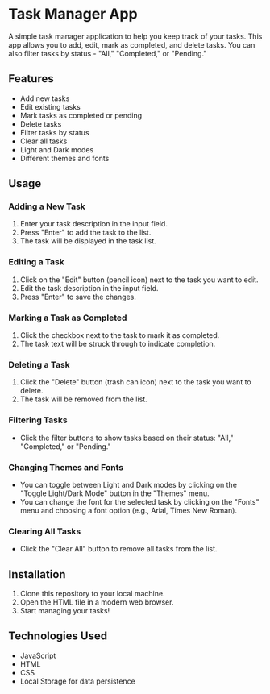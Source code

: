 # Task Manager App

A simple task manager application to help you keep track of your tasks. This app allows you to add, edit, mark as completed, and delete tasks. You can also filter tasks by status - "All," "Completed," or "Pending."

## Features

- Add new tasks
- Edit existing tasks
- Mark tasks as completed or pending
- Delete tasks
- Filter tasks by status
- Clear all tasks
- Light and Dark modes
- Different themes and fonts

## Usage

### Adding a New Task

1. Enter your task description in the input field.
2. Press "Enter" to add the task to the list.
3. The task will be displayed in the task list.

### Editing a Task

1. Click on the "Edit" button (pencil icon) next to the task you want to edit.
2. Edit the task description in the input field.
3. Press "Enter" to save the changes.

### Marking a Task as Completed

1. Click the checkbox next to the task to mark it as completed.
2. The task text will be struck through to indicate completion.

### Deleting a Task

1. Click the "Delete" button (trash can icon) next to the task you want to delete.
2. The task will be removed from the list.

### Filtering Tasks

- Click the filter buttons to show tasks based on their status: "All," "Completed," or "Pending."

### Changing Themes and Fonts

- You can toggle between Light and Dark modes by clicking on the "Toggle Light/Dark Mode" button in the "Themes" menu.
- You can change the font for the selected task by clicking on the "Fonts" menu and choosing a font option (e.g., Arial, Times New Roman).

### Clearing All Tasks

- Click the "Clear All" button to remove all tasks from the list.

## Installation

1. Clone this repository to your local machine.
2. Open the HTML file in a modern web browser.
3. Start managing your tasks!

## Technologies Used

- JavaScript
- HTML
- CSS
- Local Storage for data persistence
